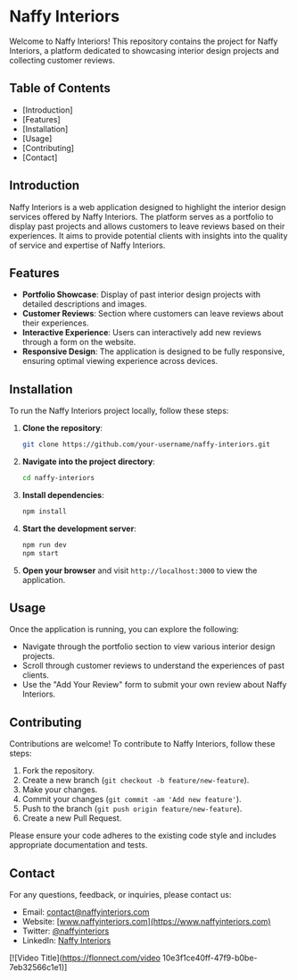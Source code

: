 

# Naffy Interiors

Welcome to Naffy Interiors! This repository contains the project for Naffy Interiors, a platform dedicated to showcasing interior design projects and collecting customer reviews.

## Table of Contents

- [Introduction]
- [Features]
- [Installation]
- [Usage]
- [Contributing]
- [Contact]

## Introduction

Naffy Interiors is a web application designed to highlight the interior design services offered by Naffy Interiors. The platform serves as a portfolio to display past projects and allows customers to leave reviews based on their experiences. It aims to provide potential clients with insights into the quality of service and expertise of Naffy Interiors.

## Features

- **Portfolio Showcase**: Display of past interior design projects with detailed descriptions and images.
- **Customer Reviews**: Section where customers can leave reviews about their experiences.
- **Interactive Experience**: Users can interactively add new reviews through a form on the website.
- **Responsive Design**: The application is designed to be fully responsive, ensuring optimal viewing experience across devices.

## Installation

To run the Naffy Interiors project locally, follow these steps:

1. **Clone the repository**:
   ```bash
   git clone https://github.com/your-username/naffy-interiors.git
   ```

2. **Navigate into the project directory**:
   ```bash
   cd naffy-interiors
   ```

3. **Install dependencies**:
   ```bash
   npm install
   ```

4. **Start the development server**:
   ```bash
   npm run dev
   npm start
   ```

5. **Open your browser** and visit `http://localhost:3000` to view the application.

## Usage

Once the application is running, you can explore the following:

- Navigate through the portfolio section to view various interior design projects.
- Scroll through customer reviews to understand the experiences of past clients.
- Use the "Add Your Review" form to submit your own review about Naffy Interiors.

## Contributing

Contributions are welcome! To contribute to Naffy Interiors, follow these steps:

1. Fork the repository.
2. Create a new branch (`git checkout -b feature/new-feature`).
3. Make your changes.
4. Commit your changes (`git commit -am 'Add new feature'`).
5. Push to the branch (`git push origin feature/new-feature`).
6. Create a new Pull Request.

Please ensure your code adheres to the existing code style and includes appropriate documentation and tests.

## Contact

For any questions, feedback, or inquiries, please contact us:

- Email: contact@naffyinteriors.com
- Website: [www.naffyinteriors.com](https://www.naffyinteriors.com)
- Twitter: [@naffyinteriors](https://twitter.com/naffyinteriors)
- LinkedIn: [Naffy Interiors](https://www.linkedin.com/company/naffyinteriors)


[![Video Title](https://flonnect.com/video  10e3f1ce40ff-47f9-b0be-7eb32566c1e1)]